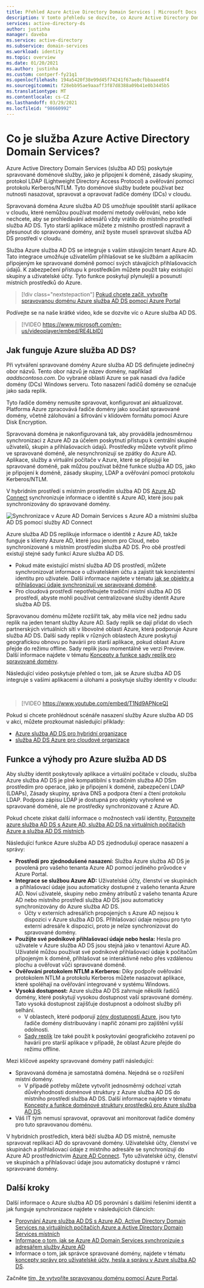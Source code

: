 ```yaml
---
title: Přehled Azure Active Directory Domain Services | Microsoft Docs
description: V tomto přehledu se dozvíte, co Azure Active Directory Domain Services poskytuje a jak ho ve vaší organizaci používat k poskytování služeb identit aplikacím a službám v cloudu.
services: active-directory-ds
author: justinha
manager: daveba
ms.service: active-directory
ms.subservice: domain-services
ms.workload: identity
ms.topic: overview
ms.date: 01/20/2021
ms.author: justinha
ms.custom: contperf-fy21q1
ms.openlocfilehash: 194a5420f38e99d45f74241f67ae8cfbbaaee8f4
ms.sourcegitcommit: f28ebb95ae9aaaff3f87d8388a09b41e0b3445b5
ms.translationtype: MT
ms.contentlocale: cs-CZ
ms.lasthandoff: 03/29/2021
ms.locfileid: "98660992"
---
```

# <a name="what-is-azure-active-directory-domain-services"></a>Co je služba Azure Active Directory Domain Services?

Azure Active Directory Domain Services (služba AD DS) poskytuje spravované doménové služby, jako je připojení k doméně, zásady skupiny, protokol LDAP (Lightweight Directory Access Protocol) a ověřování pomocí protokolu Kerberos/NTLM. Tyto doménové služby budete používat bez nutnosti nasazovat, spravovat a opravovat řadiče domény (DCs) v cloudu.

Spravovaná doména Azure služba AD DS umožňuje spouštět starší aplikace v cloudu, které nemůžou používat moderní metody ověřování, nebo kde nechcete, aby se prohledávání adresářů vždy vrátilo do místního prostředí služba AD DS. Tyto starší aplikace můžete z místního prostředí napravit a přesunout do spravované domény, aniž byste museli spravovat služba AD DS prostředí v cloudu.

Služba Azure služba AD DS se integruje s vaším stávajícím tenant Azure AD. Tato integrace umožňuje uživatelům přihlašovat se ke službám a aplikacím připojeným ke spravované doméně pomocí svých stávajících přihlašovacích údajů. K zabezpečení přístupu k prostředkům můžete použít taky existující skupiny a uživatelské účty. Tyto funkce poskytují plynulejší a posunutí místních prostředků do Azure.

> [!div class="nextstepaction"]
> [Pokud chcete začít, vytvořte spravovanou doménu Azure služba AD DS pomocí Azure Portal][tutorial-create]

Podívejte se na naše krátké video, kde se dozvíte víc o Azure služba AD DS.

> [!VIDEO https://www.microsoft.com/en-us/videoplayer/embed/RE4LblD]

## <a name="how-does-azure-ad-ds-work"></a>Jak funguje Azure služba AD DS?

Při vytváření spravované domény Azure služba AD DS definujete jedinečný obor názvů. Tento obor názvů je název domény, například *aaddscontoso.com*. Do vybrané oblasti Azure se pak nasadí dva řadiče domény (DCs) Windows serveru. Toto nasazení řadičů domény se označuje jako sada replik.

Tyto řadiče domény nemusíte spravovat, konfigurovat ani aktualizovat. Platforma Azure zpracovává řadiče domény jako součást spravované domény, včetně zálohování a šifrování v klidovém formátu pomocí Azure Disk Encryption.

Spravovaná doména je nakonfigurovaná tak, aby prováděla jednosměrnou synchronizaci z Azure AD za účelem poskytnutí přístupu k centrální skupině uživatelů, skupin a přihlašovacích údajů. Prostředky můžete vytvořit přímo ve spravované doméně, ale nesynchronizují se zpátky do Azure AD. Aplikace, služby a virtuální počítače v Azure, které se připojují ke spravované doméně, pak můžou používat běžné funkce služba AD DS, jako je připojení k doméně, zásady skupiny, LDAP a ověřování pomocí protokolu Kerberos/NTLM.

V hybridním prostředí s místním prostředím služba AD DS [Azure AD Connect][azure-ad-connect] synchronizuje informace o identitě s Azure AD, které jsou pak synchronizovány do spravované domény.

![Synchronizace v Azure AD Domain Services s Azure AD a místními služba AD DS pomocí služby AD Connect](./media/active-directory-domain-services-design-guide/sync-topology.png)

Azure služba AD DS replikuje informace o identitě z Azure AD, takže funguje s klienty Azure AD, které jsou jenom pro Cloud, nebo synchronizované s místním prostředím služba AD DS. Pro obě prostředí existují stejné sady funkcí Azure služba AD DS.

* Pokud máte existující místní služba AD DS prostředí, můžete synchronizovat informace o uživatelském účtu a zajistit tak konzistentní identitu pro uživatele. Další informace najdete v tématu [jak se objekty a přihlašovací údaje synchronizují ve spravované doméně][synchronization].
* Pro cloudová prostředí nepotřebujete tradiční místní služba AD DS prostředí, abyste mohli používat centralizované služby identit Azure služba AD DS.

Spravovanou doménu můžete rozšířit tak, aby měla více než jednu sadu replik na jeden tenant služby Azure AD. Sady replik se dají přidat do všech partnerských virtuálních sítí v libovolné oblasti Azure, která podporuje Azure služba AD DS. Další sady replik v různých oblastech Azure poskytují geografickou obnovu po havárii pro starší aplikace, pokud oblast Azure přejde do režimu offline. Sady replik jsou momentálně ve verzi Preview. Další informace najdete v tématu [Koncepty a funkce sady replik pro spravované domény][concepts-replica-sets].

Následující video poskytuje přehled o tom, jak se Azure služba AD DS integruje s vašimi aplikacemi a úlohami a poskytuje služby identity v cloudu:

<br />

>[!VIDEO https://www.youtube.com/embed/T1Nd9APNceQ]

Pokud si chcete prohlédnout scénáře nasazení služby Azure služba AD DS v akci, můžete prozkoumat následující příklady:

* [Azure služba AD DS pro hybridní organizace](scenarios.md#azure-ad-ds-for-hybrid-organizations)
* [služba AD DS Azure pro cloudové organizace](scenarios.md#azure-ad-ds-for-cloud-only-organizations)

## <a name="azure-ad-ds-features-and-benefits"></a>Funkce a výhody pro Azure služba AD DS

Aby služby identit poskytovaly aplikace a virtuální počítače v cloudu, služba Azure služba AD DS je plně kompatibilní s tradičním služba AD DSm prostředím pro operace, jako je připojení k doméně, zabezpečení LDAP (LDAPs), Zásady skupiny, správa DNS a podpora čtení a čtení protokolu LDAP. Podpora zápisu LDAP je dostupná pro objekty vytvořené ve spravované doméně, ale ne prostředky synchronizované z Azure AD.

Pokud chcete získat další informace o možnostech vaší identity, [Porovnejte azure služba AD DS s Azure AD, služba AD DS na virtuálních počítačích Azure a služba AD DS místních][compare].

Následující funkce Azure služba AD DS zjednodušují operace nasazení a správy:

* **Prostředí pro zjednodušené nasazení:** Služba Azure služba AD DS je povolená pro vašeho tenanta Azure AD pomocí jediného průvodce v Azure Portal.
* **Integrace se službou Azure AD:** Uživatelské účty, členství ve skupinách a přihlašovací údaje jsou automaticky dostupné z vašeho tenanta Azure AD. Noví uživatelé, skupiny nebo změny atributů z vašeho tenanta Azure AD nebo místního prostředí služba AD DS jsou automaticky synchronizovány do Azure služba AD DS.
    * Účty v externích adresářích propojených s Azure AD nejsou k dispozici v Azure služba AD DS. Přihlašovací údaje nejsou pro tyto externí adresáře k dispozici, proto je nelze synchronizovat do spravované domény.
* **Použijte své podnikové přihlašovací údaje nebo hesla:** Hesla pro uživatele v Azure služba AD DS jsou stejná jako v tenantovi Azure AD. Uživatelé můžou používat své podnikové přihlašovací údaje k počítačům připojeným k doméně, přihlašovat se interaktivně nebo přes vzdálenou plochu a ověřovat vůči spravované doméně.
* **Ověřování protokolem NTLM a Kerberos:** Díky podpoře ověřování protokolem NTLM a protokolu Kerberos můžete nasazovat aplikace, které spoléhají na ověřování integrované v systému Windows.
* **Vysoká dostupnost:** Azure služba AD DS zahrnuje několik řadičů domény, které poskytují vysokou dostupnost vaší spravované domény. Tato vysoká dostupnost zajišťuje dostupnost a odolnost služby při selhání.
    * V oblastech, které podporují [zóny dostupnosti Azure][availability-zones], jsou tyto řadiče domény distribuovány i napříč zónami pro zajištění vyšší odolnosti.
    * [Sady replik][concepts-replica-sets] lze také použít k poskytování geografického zotavení po havárii pro starší aplikace v případě, že oblast Azure přejde do režimu offline.

Mezi klíčové aspekty spravované domény patří následující:

* Spravovaná doména je samostatná doména. Nejedná se o rozšíření místní domény.
    * V případě potřeby můžete vytvořit jednosměrný odchozí vztah důvěryhodnosti doménové struktury z Azure služba AD DS do místního prostředí služba AD DS. Další informace najdete v tématu [Koncepty a funkce doménové struktury prostředků pro Azure služba AD DS][ forest-trusts].
* Váš IT tým nemusí spravovat, opravovat ani monitorovat řadiče domény pro tuto spravovanou doménu.

V hybridních prostředích, která běží služba AD DS místně, nemusíte spravovat replikaci AD do spravované domény. Uživatelské účty, členství ve skupinách a přihlašovací údaje z místního adresáře se synchronizují do Azure AD prostřednictvím [Azure AD Connect][azure-ad-connect]. Tyto uživatelské účty, členství ve skupinách a přihlašovací údaje jsou automaticky dostupné v rámci spravované domény.

## <a name="next-steps"></a>Další kroky

Další informace o Azure služba AD DS porovnání s dalšími řešeními identit a jak funguje synchronizace najdete v následujících článcích:

* [Porovnání Azure služba AD DS s Azure AD, Active Directory Domain Services na virtuálních počítačích Azure a Active Directory Domain Services místních][compare]
* [Informace o tom, jak se Azure AD Domain Services synchronizuje s adresářem služby Azure AD][synchronization]
* Informace o tom, jak správce spravované domény, najdete v tématu [koncepty správy pro uživatelské účty, hesla a správu v Azure služba AD DS][administration-concepts].

Začněte [tím, že vytvoříte spravovanou doménu pomocí Azure Portal][tutorial-create].

<!-- INTERNAL LINKS -->
[compare]: compare-identity-solutions.md
[synchronization]: synchronization.md
[tutorial-create]: tutorial-create-instance.md
[azure-ad-connect]: ../active-directory/hybrid/whatis-azure-ad-connect.md
[password-hash-sync]: ../active-directory/hybrid/how-to-connect-password-hash-synchronization.md
[availability-zones]: ../availability-zones/az-overview.md
[forest-trusts]: concepts-resource-forest.md
[administration-concepts]: administration-concepts.md
[synchronization]: synchronization.md
[concepts-replica-sets]: concepts-replica-sets.md
